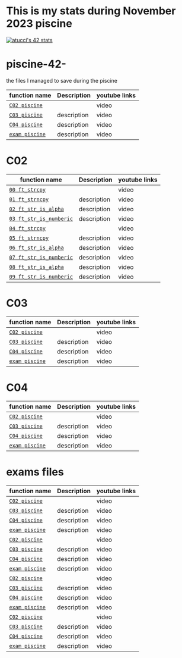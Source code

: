 # This is my stats during November 2023 piscine
[![atucci's 42 stats](https://badge42.vercel.app/api/v2/clfazuqz3001108jxp6bw1lum/stats?cursusId=9&coalitionId=piscine)](https://github.com/JaeSeoKim/badge42)

# piscine-42-
the files I managed to save during the piscine 

| function name | Description | youtube links |
 | ----------------------------- | ------------------------------------------------- | ------------------------------------------------------- |
   | [`C02 piscine`](https://github.com/alessiotucci/piscine-42-/tree/main/mainFiles/mainFileC02) |  | video|
 | [`C03 piscine`](https://github.com/alessiotucci/piscine-42-/tree/main/mainFiles/mainFIleC03) | description | video|
 | [`C04 piscine`](https://github.com/alessiotucci/piscine-42-/tree/main/mainFiles/mainFIlec04) | description | video|
  | [`exam piscine`](https://github.com/alessiotucci/piscine-42-/tree/main/exam%20exercise) | description | video| 
  
  # C02
  | function name | Description | youtube links |
 | ----------------------------- | ------------------------------------------------- | ------------------------------------------------------- |
 | [`00 ft_strcpy`](https://github.com/alessiotucci/piscine-42-/tree/main/mainFiles/mainFileC02) |  | video|
 | [`01 ft_strncpy`](https://github.com/alessiotucci/piscine-42-/tree/main/mainFiles/mainFIleC03) | description | video|
 | [`02 ft_str_is_alpha`](https://github.com/alessiotucci/piscine-42-/tree/main/mainFiles/mainFIlec04) | description | video|
 | [`03 ft_str_is_numberic`](https://github.com/alessiotucci/piscine-42-/tree/main/exam%20exercise) | description | video|
 | [`04 ft_strcpy`](https://github.com/alessiotucci/piscine-42-/tree/main/mainFiles/mainFileC02) |  | video|
 | [`05 ft_strncpy`](https://github.com/alessiotucci/piscine-42-/tree/main/mainFiles/mainFIleC03) | description | video|
 | [`06 ft_str_is_alpha`](https://github.com/alessiotucci/piscine-42-/tree/main/mainFiles/mainFIlec04) | description | video|
 | [`07 ft_str_is_numberic`](https://github.com/alessiotucci/piscine-42-/tree/main/exam%20exercise) | description | video|
 | [`08 ft_str_is_alpha`](https://github.com/alessiotucci/piscine-42-/tree/main/mainFiles/mainFIlec04) | description | video|
 | [`09 ft_str_is_numberic`](https://github.com/alessiotucci/piscine-42-/tree/main/exam%20exercise) | description | video| 
  
  
  # C03
  | function name | Description | youtube links |
 | ----------------------------- | ------------------------------------------------- | ------------------------------------------------------- |
   | [`C02 piscine`](https://github.com/alessiotucci/piscine-42-/tree/main/mainFiles/mainFileC02) |  | video|
 | [`C03 piscine`](https://github.com/alessiotucci/piscine-42-/tree/main/mainFiles/mainFIleC03) | description | video|
 | [`C04 piscine`](https://github.com/alessiotucci/piscine-42-/tree/main/mainFiles/mainFIlec04) | description | video|
  | [`exam piscine`](https://github.com/alessiotucci/piscine-42-/tree/main/exam%20exercise) | description | video| 
  
  # C04
  | function name | Description | youtube links |
 | ----------------------------- | ------------------------------------------------- | ------------------------------------------------------- |
   | [`C02 piscine`](https://github.com/alessiotucci/piscine-42-/tree/main/mainFiles/mainFileC02) |  | video|
 | [`C03 piscine`](https://github.com/alessiotucci/piscine-42-/tree/main/mainFiles/mainFIleC03) | description | video|
 | [`C04 piscine`](https://github.com/alessiotucci/piscine-42-/tree/main/mainFiles/mainFIlec04) | description | video|
  | [`exam piscine`](https://github.com/alessiotucci/piscine-42-/tree/main/exam%20exercise) | description | video| 
  
  # exams files
  
  | function name | Description | youtube links |
 | ----------------------------- | ------------------------------------------------- | ------------------------------------------------------- |
 | [`C02 piscine`](https://github.com/alessiotucci/piscine-42-/tree/main/mainFiles/mainFileC02) |  | video|
 | [`C03 piscine`](https://github.com/alessiotucci/piscine-42-/tree/main/mainFiles/mainFIleC03) | description | video|
 | [`C04 piscine`](https://github.com/alessiotucci/piscine-42-/tree/main/mainFiles/mainFIlec04) | description | video|
 | [`exam piscine`](https://github.com/alessiotucci/piscine-42-/tree/main/exam%20exercise) | description | video| 
 | [`C02 piscine`](https://github.com/alessiotucci/piscine-42-/tree/main/mainFiles/mainFileC02) |  | video|
 | [`C03 piscine`](https://github.com/alessiotucci/piscine-42-/tree/main/mainFiles/mainFIleC03) | description | video|
 | [`C04 piscine`](https://github.com/alessiotucci/piscine-42-/tree/main/mainFiles/mainFIlec04) | description | video|
 | [`exam piscine`](https://github.com/alessiotucci/piscine-42-/tree/main/exam%20exercise) | description | video| 
 | [`C02 piscine`](https://github.com/alessiotucci/piscine-42-/tree/main/mainFiles/mainFileC02) |  | video|
 | [`C03 piscine`](https://github.com/alessiotucci/piscine-42-/tree/main/mainFiles/mainFIleC03) | description | video|
 | [`C04 piscine`](https://github.com/alessiotucci/piscine-42-/tree/main/mainFiles/mainFIlec04) | description | video|
 | [`exam piscine`](https://github.com/alessiotucci/piscine-42-/tree/main/exam%20exercise) | description | video| 
 | [`C02 piscine`](https://github.com/alessiotucci/piscine-42-/tree/main/mainFiles/mainFileC02) |  | video|
 | [`C03 piscine`](https://github.com/alessiotucci/piscine-42-/tree/main/mainFiles/mainFIleC03) | description | video|
 | [`C04 piscine`](https://github.com/alessiotucci/piscine-42-/tree/main/mainFiles/mainFIlec04) | description | video|
 | [`exam piscine`](https://github.com/alessiotucci/piscine-42-/tree/main/exam%20exercise) | description | video| 
  
